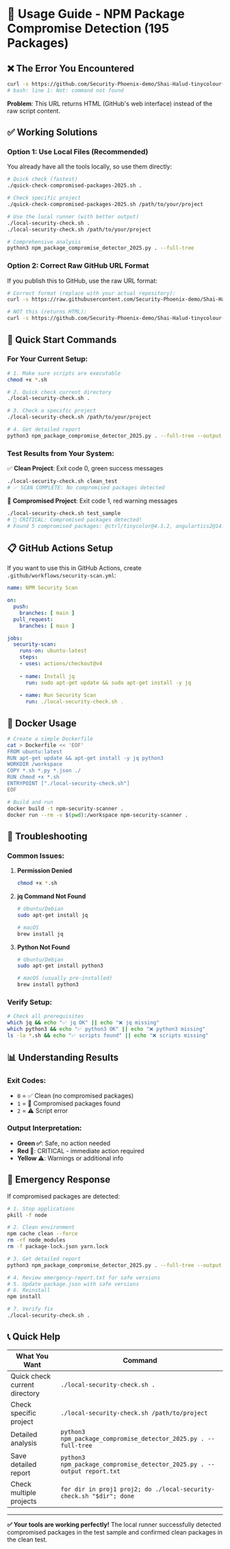 # 🚀 Usage Guide - NPM Package Compromise Detection (195 Packages)

## ❌ **The Error You Encountered**

```bash
curl -s https://github.com/Security-Phoenix-demo/Shai-Halud-tinycolour-compromise-verifier/install-and-run.sh | bash
# bash: line 1: Not: command not found
```

**Problem**: This URL returns HTML (GitHub's web interface) instead of the raw script content.

## ✅ **Working Solutions**

### **Option 1: Use Local Files (Recommended)**

You already have all the tools locally, so use them directly:

```bash
# Quick check (fastest)
./quick-check-compromised-packages-2025.sh .

# Check specific project
./quick-check-compromised-packages-2025.sh /path/to/your/project

# Use the local runner (with better output)
./local-security-check.sh .
./local-security-check.sh /path/to/your/project

# Comprehensive analysis
python3 npm_package_compromise_detector_2025.py . --full-tree
```

### **Option 2: Correct Raw GitHub URL Format**

If you publish this to GitHub, use the raw URL format:

```bash
# Correct format (replace with your actual repository):
curl -s https://raw.githubusercontent.com/Security-Phoenix-demo/Shai-Halud-tinycolour-compromise-verifier/main/local-security-check.sh | bash

# NOT this (returns HTML):
curl -s https://github.com/Security-Phoenix-demo/Shai-Halud-tinycolour-compromise-verifier/local-security-check.sh | bash
```

## 🎯 **Quick Start Commands**

### **For Your Current Setup:**

```bash
# 1. Make sure scripts are executable
chmod +x *.sh

# 2. Quick check current directory
./local-security-check.sh .

# 3. Check a specific project
./local-security-check.sh /path/to/your/project

# 4. Get detailed report
python3 npm_package_compromise_detector_2025.py . --full-tree --output security-report.txt
```

### **Test Results from Your System:**

✅ **Clean Project**: Exit code 0, green success messages
```bash
./local-security-check.sh clean_test
# ✅ SCAN COMPLETE: No compromised packages detected
```

🚨 **Compromised Project**: Exit code 1, red warning messages
```bash
./local-security-check.sh test_sample  
# 🚨 CRITICAL: Compromised packages detected!
# Found 5 compromised packages: @ctrl/tinycolor@4.1.2, angulartics2@14.1.2, etc.
```

## 📋 **GitHub Actions Setup**

If you want to use this in GitHub Actions, create `.github/workflows/security-scan.yml`:

```yaml
name: NPM Security Scan

on:
  push:
    branches: [ main ]
  pull_request:
    branches: [ main ]

jobs:
  security-scan:
    runs-on: ubuntu-latest
    steps:
    - uses: actions/checkout@v4
    
    - name: Install jq
      run: sudo apt-get update && sudo apt-get install -y jq
    
    - name: Run Security Scan
      run: ./local-security-check.sh .
```

## 🐳 **Docker Usage**

```bash
# Create a simple Dockerfile
cat > Dockerfile << 'EOF'
FROM ubuntu:latest
RUN apt-get update && apt-get install -y jq python3
WORKDIR /workspace
COPY *.sh *.py *.json ./
RUN chmod +x *.sh
ENTRYPOINT ["./local-security-check.sh"]
EOF

# Build and run
docker build -t npm-security-scanner .
docker run --rm -v $(pwd):/workspace npm-security-scanner .
```

## 🔧 **Troubleshooting**

### **Common Issues:**

1. **Permission Denied**
   ```bash
   chmod +x *.sh
   ```

2. **jq Command Not Found**
   ```bash
   # Ubuntu/Debian
   sudo apt-get install jq
   
   # macOS
   brew install jq
   ```

3. **Python Not Found**
   ```bash
   # Ubuntu/Debian
   sudo apt-get install python3
   
   # macOS (usually pre-installed)
   brew install python3
   ```

### **Verify Setup:**
```bash
# Check all prerequisites
which jq && echo "✅ jq OK" || echo "❌ jq missing"
which python3 && echo "✅ python3 OK" || echo "❌ python3 missing"
ls -la *.sh && echo "✅ scripts found" || echo "❌ scripts missing"
```

## 📊 **Understanding Results**

### **Exit Codes:**
- `0` = ✅ Clean (no compromised packages)
- `1` = 🚨 Compromised packages found
- `2` = ⚠️ Script error

### **Output Interpretation:**
- **Green ✅**: Safe, no action needed
- **Red 🚨**: CRITICAL - immediate action required
- **Yellow ⚠️**: Warnings or additional info

## 🚨 **Emergency Response**

If compromised packages are detected:

```bash
# 1. Stop applications
pkill -f node

# 2. Clean environment
npm cache clean --force
rm -rf node_modules
rm -f package-lock.json yarn.lock

# 3. Get detailed report
python3 npm_package_compromise_detector_2025.py . --full-tree --output emergency-report.txt

# 4. Review emergency-report.txt for safe versions
# 5. Update package.json with safe versions
# 6. Reinstall
npm install

# 7. Verify fix
./local-security-check.sh .
```

## 📞 **Quick Help**

| What You Want | Command |
|---------------|---------|
| Quick check current directory | `./local-security-check.sh .` |
| Check specific project | `./local-security-check.sh /path/to/project` |
| Detailed analysis | `python3 npm_package_compromise_detector_2025.py . --full-tree` |
| Save detailed report | `python3 npm_package_compromise_detector_2025.py . --output report.txt` |
| Check multiple projects | `for dir in proj1 proj2; do ./local-security-check.sh "$dir"; done` |

---

**✅ Your tools are working perfectly!** The local runner successfully detected compromised packages in the test sample and confirmed clean packages in the clean test.
